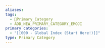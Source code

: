 ```yaml
---
aliases: 
tags:
  - 🥇Primary_Category
  - ADD_NEW_PRIMARY_CATEGORY_EMOJI
primary categories:
  - "[[000 - Global Index (Start Here!)]]"
type: Primary Category
---
```

